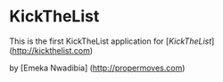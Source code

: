 # KickTheList 

This is the first KickTheList application for [*KickTheList*] (http://kickthelist.com)

by [Emeka Nwadibia] (http://propermoves.com)
